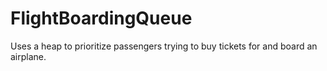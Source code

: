 # FlightBoardingQueue
Uses a heap to prioritize passengers trying to buy tickets for and board an airplane.
